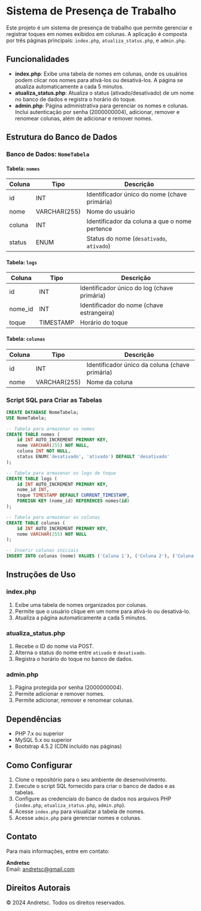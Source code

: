 # Sistema de Presença de Trabalho

Este projeto é um sistema de presença de trabalho que permite gerenciar e registrar toques em nomes exibidos em colunas. A aplicação é composta por três páginas principais: `index.php`, `atualiza_status.php`, e `admin.php`.

## Funcionalidades

- **index.php**: Exibe uma tabela de nomes em colunas, onde os usuários podem clicar nos nomes para ativá-los ou desativá-los. A página se atualiza automaticamente a cada 5 minutos.
- **atualiza_status.php**: Atualiza o status (ativado/desativado) de um nome no banco de dados e registra o horário do toque.
- **admin.php**: Página administrativa para gerenciar os nomes e colunas. Inclui autenticação por senha (2000000004), adicionar, remover e renomear colunas, além de adicionar e remover nomes.

## Estrutura do Banco de Dados

### Banco de Dados: `NomeTabela`

#### Tabela: `nomes`

| Coluna   | Tipo        | Descrição                                      |
|----------|-------------|------------------------------------------------|
| id       | INT         | Identificador único do nome (chave primária)   |
| nome     | VARCHAR(255)| Nome do usuário                                |
| coluna   | INT         | Identificador da coluna a que o nome pertence  |
| status   | ENUM        | Status do nome (`desativado`, `ativado`)       |

#### Tabela: `logs`

| Coluna   | Tipo        | Descrição                                       |
|----------|-------------|-------------------------------------------------|
| id       | INT         | Identificador único do log (chave primária)     |
| nome_id  | INT         | Identificador do nome (chave estrangeira)       |
| toque    | TIMESTAMP   | Horário do toque                                |

#### Tabela: `colunas`

| Coluna   | Tipo        | Descrição                                      |
|----------|-------------|------------------------------------------------|
| id       | INT         | Identificador único da coluna (chave primária) |
| nome     | VARCHAR(255)| Nome da coluna                                 |

### Script SQL para Criar as Tabelas

```sql
CREATE DATABASE NomeTabela;
USE NomeTabela;

-- Tabela para armazenar os nomes
CREATE TABLE nomes (
    id INT AUTO_INCREMENT PRIMARY KEY,
    nome VARCHAR(255) NOT NULL,
    coluna INT NOT NULL,
    status ENUM('desativado', 'ativado') DEFAULT 'desativado'
);

-- Tabela para armazenar os logs de toque
CREATE TABLE logs (
    id INT AUTO_INCREMENT PRIMARY KEY,
    nome_id INT,
    toque TIMESTAMP DEFAULT CURRENT_TIMESTAMP,
    FOREIGN KEY (nome_id) REFERENCES nomes(id)
);

-- Tabela para armazenar as colunas
CREATE TABLE colunas (
    id INT AUTO_INCREMENT PRIMARY KEY,
    nome VARCHAR(255) NOT NULL
);

-- Inserir colunas iniciais
INSERT INTO colunas (nome) VALUES ('Coluna 1'), ('Coluna 2'), ('Coluna 3'), ('Coluna 4');
```

## Instruções de Uso

### index.php

1. Exibe uma tabela de nomes organizados por colunas.
2. Permite que o usuário clique em um nome para ativá-lo ou desativá-lo.
3. Atualiza a página automaticamente a cada 5 minutos.

### atualiza_status.php

1. Recebe o ID do nome via POST.
2. Alterna o status do nome entre `ativado` e `desativado`.
3. Registra o horário do toque no banco de dados.

### admin.php

1. Página protegida por senha (2000000004).
2. Permite adicionar e remover nomes.
3. Permite adicionar, remover e renomear colunas.

## Dependências

- PHP 7.x ou superior
- MySQL 5.x ou superior
- Bootstrap 4.5.2 (CDN incluído nas páginas)

## Como Configurar

1. Clone o repositório para o seu ambiente de desenvolvimento.
2. Execute o script SQL fornecido para criar o banco de dados e as tabelas.
3. Configure as credenciais do banco de dados nos arquivos PHP (`index.php`, `atualiza_status.php`, `admin.php`).
4. Acesse `index.php` para visualizar a tabela de nomes.
5. Acesse `admin.php` para gerenciar nomes e colunas.

## Contato

Para mais informações, entre em contato:

**Andretsc**  
Email: [andretsc@gmail.com](mailto:andretsc@gmail.com)

## Direitos Autorais

© 2024 Andretsc. Todos os direitos reservados.